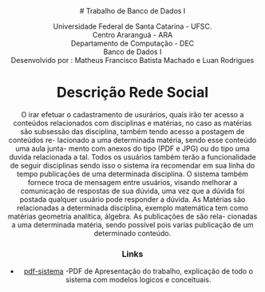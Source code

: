 <center>
# Trabalho de Banco de Dados I

Universidade Federal de Santa Catarina - UFSC.<br>
Centro Araranguá - ARA<br>
Departamento de Computação - DEC<br>
Banco de Dados I <br>
Desenvolvido por : Matheus Francisco Batista Machado e Luan Rodrigues <br>

Descrição Rede Social
===========
O irar efetuar o cadastramento de usurários, quais irão ter acesso a
conteúdos relacionados com disciplinas e matérias, no caso as matérias são
subsessão das disciplina, também tendo acesso a postagem de conteúdos re-
lacionado a uma determinada matéria, sendo esse conteúdo uma aula junta-
mento com anexos do tipo (PDF e JPG) ou do tipo uma duvida relacionada
a tal. Todos os usuários também terão a funcionalidade de seguir disciplinas
sendo isso o sistema ira recomendar em sua linha do tempo publicações de
uma determinada disciplina. O sistema também fornece troca de mensagem
entre usuários, visando melhorar a comunicação de respostas de sua dúvida,
uma vez que a dúvida foi postada qualquer usuário pode responder a dúvida.
As Matérias são relacionadas a determinada disciplina, exemplo matemática
tem como matérias geometria analı́tica, álgebra. As publicações de são rela-
cionadas a uma determinada matéria, sendo possı́vel pois varias publicação
de um determinado conteúdo.



### Links

 * [pdf-sistema](https://github.com/redesocial/apresentacao) -PDF de Apresentação do trabalho, explicação de todo o sistema com modelos logicos e conceituais.

